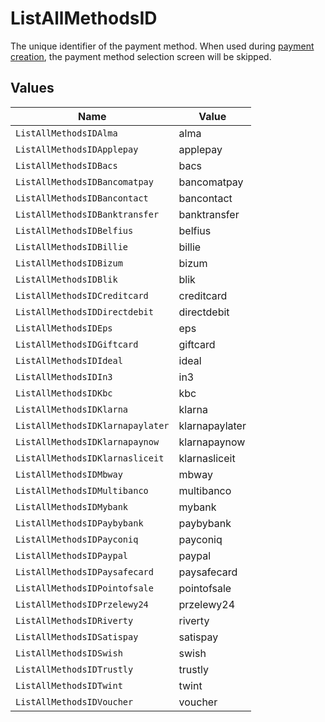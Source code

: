 # ListAllMethodsID

The unique identifier of the payment method. When used during [payment creation](create-payment), the payment
method selection screen will be skipped.


## Values

| Name                             | Value                            |
| -------------------------------- | -------------------------------- |
| `ListAllMethodsIDAlma`           | alma                             |
| `ListAllMethodsIDApplepay`       | applepay                         |
| `ListAllMethodsIDBacs`           | bacs                             |
| `ListAllMethodsIDBancomatpay`    | bancomatpay                      |
| `ListAllMethodsIDBancontact`     | bancontact                       |
| `ListAllMethodsIDBanktransfer`   | banktransfer                     |
| `ListAllMethodsIDBelfius`        | belfius                          |
| `ListAllMethodsIDBillie`         | billie                           |
| `ListAllMethodsIDBizum`          | bizum                            |
| `ListAllMethodsIDBlik`           | blik                             |
| `ListAllMethodsIDCreditcard`     | creditcard                       |
| `ListAllMethodsIDDirectdebit`    | directdebit                      |
| `ListAllMethodsIDEps`            | eps                              |
| `ListAllMethodsIDGiftcard`       | giftcard                         |
| `ListAllMethodsIDIdeal`          | ideal                            |
| `ListAllMethodsIDIn3`            | in3                              |
| `ListAllMethodsIDKbc`            | kbc                              |
| `ListAllMethodsIDKlarna`         | klarna                           |
| `ListAllMethodsIDKlarnapaylater` | klarnapaylater                   |
| `ListAllMethodsIDKlarnapaynow`   | klarnapaynow                     |
| `ListAllMethodsIDKlarnasliceit`  | klarnasliceit                    |
| `ListAllMethodsIDMbway`          | mbway                            |
| `ListAllMethodsIDMultibanco`     | multibanco                       |
| `ListAllMethodsIDMybank`         | mybank                           |
| `ListAllMethodsIDPaybybank`      | paybybank                        |
| `ListAllMethodsIDPayconiq`       | payconiq                         |
| `ListAllMethodsIDPaypal`         | paypal                           |
| `ListAllMethodsIDPaysafecard`    | paysafecard                      |
| `ListAllMethodsIDPointofsale`    | pointofsale                      |
| `ListAllMethodsIDPrzelewy24`     | przelewy24                       |
| `ListAllMethodsIDRiverty`        | riverty                          |
| `ListAllMethodsIDSatispay`       | satispay                         |
| `ListAllMethodsIDSwish`          | swish                            |
| `ListAllMethodsIDTrustly`        | trustly                          |
| `ListAllMethodsIDTwint`          | twint                            |
| `ListAllMethodsIDVoucher`        | voucher                          |